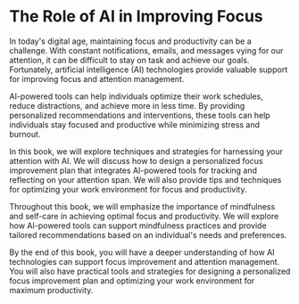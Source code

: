 The Role of AI in Improving Focus
===============================================

In today's digital age, maintaining focus and productivity can be a challenge. With constant notifications, emails, and messages vying for our attention, it can be difficult to stay on task and achieve our goals. Fortunately, artificial intelligence (AI) technologies provide valuable support for improving focus and attention management.

AI-powered tools can help individuals optimize their work schedules, reduce distractions, and achieve more in less time. By providing personalized recommendations and interventions, these tools can help individuals stay focused and productive while minimizing stress and burnout.

In this book, we will explore techniques and strategies for harnessing your attention with AI. We will discuss how to design a personalized focus improvement plan that integrates AI-powered tools for tracking and reflecting on your attention span. We will also provide tips and techniques for optimizing your work environment for focus and productivity.

Throughout this book, we will emphasize the importance of mindfulness and self-care in achieving optimal focus and productivity. We will explore how AI-powered tools can support mindfulness practices and provide tailored recommendations based on an individual's needs and preferences.

By the end of this book, you will have a deeper understanding of how AI technologies can support focus improvement and attention management. You will also have practical tools and strategies for designing a personalized focus improvement plan and optimizing your work environment for maximum productivity.
